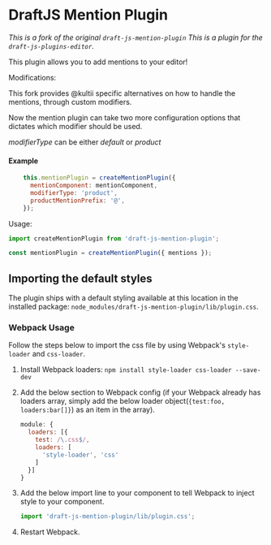 # DraftJS Mention Plugin

*This is a fork of the original `draft-js-mention-plugin`*
*This is a plugin for the `draft-js-plugins-editor`.*

This plugin allows you to add mentions to your editor!

Modifications:

This fork provides @kultii specific alternatives on how to handle the mentions, through custom modifiers.

Now the mention plugin can take two more configuration options that dictates which modifier should be used.

*modifierType* can be either _default_ or _product_

#### Example

```js
    this.mentionPlugin = createMentionPlugin({
      mentionComponent: mentionComponent,
      modifierType: 'product',
      productMentionPrefix: '@',
    });
```


Usage:

```js
import createMentionPlugin from 'draft-js-mention-plugin';

const mentionPlugin = createMentionPlugin({ mentions });
```

## Importing the default styles

The plugin ships with a default styling available at this location in the installed package:
`node_modules/draft-js-mention-plugin/lib/plugin.css`.

### Webpack Usage
Follow the steps below to import the css file by using Webpack's `style-loader` and `css-loader`.

1. Install Webpack loaders: `npm install style-loader css-loader --save-dev`
2. Add the below section to Webpack config (if your Webpack already has loaders array, simply add the below loader object(`{test:foo, loaders:bar[]}`) as an item in the array).

    ```js
    module: {
      loaders: [{
        test: /\.css$/,
        loaders: [
          'style-loader', 'css'
        ]
      }]
    }
    ```

3. Add the below import line to your component to tell Webpack to inject style to your component.

    ```js
    import 'draft-js-mention-plugin/lib/plugin.css';
    ```
4. Restart Webpack.
